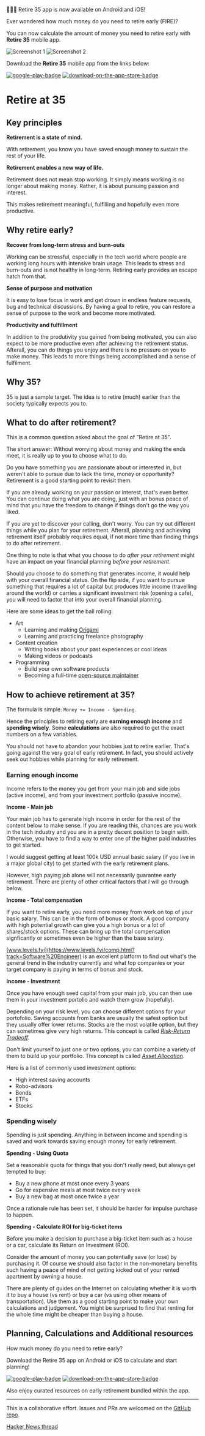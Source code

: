 🎉🎉🎉 Retire 35 app is now available on Android and iOS! 

Ever wondered how much money do you need to retire early (FIRE)?

You can now calculate the amount of money you need to retire early with **Retire 35** mobile app.

![Screenshot 1](https://raw.githubusercontent.com/paradite/retire-at-35/main/assets/screenshots/1.png)
![Screenshot 2](https://raw.githubusercontent.com/paradite/retire-at-35/main/assets/screenshots/2.png)

Download the **Retire 35** mobile app from the links below:

[![google-play-badge](https://user-images.githubusercontent.com/1209810/131145857-23e060c6-a7b1-4f30-9b43-94b0b23ee64f.png)](https://play.google.com/store/apps/details?id=com.paradite.retire35) [![download-on-the-app-store-badge](https://user-images.githubusercontent.com/1209810/131145866-72a461c5-3f6d-4895-af02-4182478a68b4.png)](https://apps.apple.com/us/app/retire-35/id1582600811)

# Retire at 35

## Key principles

**Retirement is a state of mind.**

With retirement, you know you have saved enough money to sustain the rest of your life.

**Retirement enables a new way of life.**

Retirement does not mean stop working. It simply means working is no longer about making money. Rather, it is about pursuing passion and interest.

This makes retirement meaningful, fulfilling and hopefully even more productive.

## Why retire early?

**Recover from long-term stress and burn-outs**

Working can be stressful, especially in the tech world where people are working long hours with intensive brain usage. This leads to stress and burn-outs and is not healthy in long-term. Retiring early provides an escape hatch from that.

**Sense of purpose and motivation**

It is easy to lose focus in work and get drown in endless feature requests, bug and technical discussions. By having a goal to retire, you can restore a sense of purpose to the work and become more motivated.

**Productivity and fulfillment**

In addition to the produtivity you gained from being motivated, you can also expect to be more productive even after achieving the retirement status. Afterall, you can do things you enjoy and there is no pressure on you to make money. This leads to more things being accomplished and a sense of fulfilment.

## Why 35?

35 is just a sample target. The idea is to retire (much) earlier than the society typically expects you to.

## What to do after retirement?

This is a common question asked about the goal of "Retire at 35".

The short answer: Without worrying about money and making the ends meet, it is really up to you to choose what to do.

Do you have something you are passionate about or interested in, but weren't able to pursue due to lack the time, money or opportunity? Retirement is a good starting point to revisit them.

If you are already working on your passion or interest, that's even better. You can continue doing what you are doing, just with an bonus peace of mind that you have the freedom to change if things don't go the way you liked.

If you are yet to discover your calling, don't worry. You can try out different things while you plan for your retirement. Afterall, planning and achieving retirement itself probably requires equal, if not more time than finding things to do after retirement.

One thing to note is that what you choose to do *after your retirement* might have an impact on your financial planning *before your retirement*.

Should you choose to do something that generates income, it would help with your overall financial status. On the flip side, if you want to pursue something that requires a lot of capital but produces little income (travelling around the world) or carries a significant investment risk (opening a cafe), you will need to factor that into your overall financial planning.

Here are some ideas to get the ball rolling:

* Art
  * Learning and making [Origami](https://en.wikipedia.org/wiki/Origami)
  * Learning and practicing freelance photography
* Content creation
  * Writing books about your past experiences or cool ideas
  * Making videos or podcasts
* Programming
  * Build your own software products
  * Becoming a full-time [open-source maintainer](https://github.com/readme/henry-zhu)

## How to achieve retirement at 35?

The formula is simple: `Money += Income - Spending`.

Hence the principles to retiring early are **earning enough income** and **spending wisely**. Some **calculations** are also required to get the exact numbers on a few variables.

You should not have to abandon your hobbies just to retire earlier. That's going against the very goal of early retirement. In fact, you should actively seek out hobbies while planning for early retirement.

### Earning enough income

Income refers to the money you get from your main job and side jobs (active income), and from your investment portfolio (passive income).

**Income - Main job**

Your main job has to generate high income in order for the rest of the content below to make sense. If you are reading this, chances are you work in the tech industry and you are in a pretty decent position to begin with. Otherwise, you have to find a way to enter one of the higher paid industries to get started.

I would suggest getting at least 100k USD annual basic salary (if you live in a major global city) to get started with the early retirement plans.

However, high paying job alone will not necessarily guarantee early retirement. There are plenty of other critical factors that I will go through below.

**Income - Total compensation**

If you want to retire early, you need more money from work on top of your basic salary. This can be in the form of bonus or stock. A good company with high potential growth can give you a high bonus or a lot of shares/stock options. These can bring up the total compensation signficantly or sometimes even be higher than the base salary.

[www.levels.fyi](https://www.levels.fyi/comp.html?track=Software%20Engineer) is an excellent platform to find out what's the general trend in the industry currently and what top companies or your target company is paying in terms of bonus and stock.

**Income - Investment**

Once you have enough seed capital from your main job, you can then use them in your investment portolio and watch them grow (hopefully). 

Depending on your risk level, you can choose different options for your portofolio. Saving accounts from banks are usually the safest option but they usually offer lower returns. Stocks are the most volatile option, but they can sometimes give very high returns. This concept is called [*Risk-Return Tradeoff*](https://www.investopedia.com/terms/r/riskreturntradeoff.asp).

Don't limit yourself to just one or two options, you can combine a variety of them to build up your portfolio. This concept is called [*Asset Allocation*](https://www.investopedia.com/managing-wealth/achieve-optimal-asset-allocation/).

Here is a list of commonly used investment options:

* High interest saving accounts
* Robo-advisors
* Bonds
* ETFs
* Stocks

### Spending wisely

Spending is just spending. Anything in between income and spending is saved and work towards saving enough money for early retirement.

**Spending - Using Quota**

Set a reasonable quota for things that you don't really need, but always get tempted to buy:

* Buy a new phone at most once every 3 years
* Go for expensive meals at most twice every week
* Buy a new bag at most once twice a year

Once a rationale rule has been set, it should be harder for impulse purchase to happen.


**Spending - Calculate ROI for big-ticket items**

Before you make a decision to purchase a big-ticket item such as a house or a car, calculate its Return on Investment (ROI).

Consider the amount of money you can potentially save (or lose) by purchasing it. Of course we should also factor in the non-monetary benefits such having a peace of mind of not getting kicked out of your rented apartment by owning a house.

There are plenty of guides on the Internet on calculating whether it is worth it to buy a house (vs rent) or buy a car (vs using other means of transportation). Use them as a good starting point to make your own calculations and judgement. You might be surprised to find that renting for the whole time might be cheaper than buying a house.

## Planning, Calculations and Additional resources

How much money do you need to retire early?

Download the Retire 35 app on Android or iOS to calculate and start planning!

[![google-play-badge](https://user-images.githubusercontent.com/1209810/131145857-23e060c6-a7b1-4f30-9b43-94b0b23ee64f.png)](https://play.google.com/store/apps/details?id=com.paradite.retire35) [![download-on-the-app-store-badge](https://user-images.githubusercontent.com/1209810/131145866-72a461c5-3f6d-4895-af02-4182478a68b4.png)](https://apps.apple.com/us/app/retire-35/id1582600811)

Also enjoy curated resources on early retirement bundled within the app.

---

This is a collaborative effort. Issues and PRs are welcomed on the [GitHub repo](https://github.com/paradite/retire-at-35).

[Hacker News thread](https://news.ycombinator.com/item?id=29670581)

